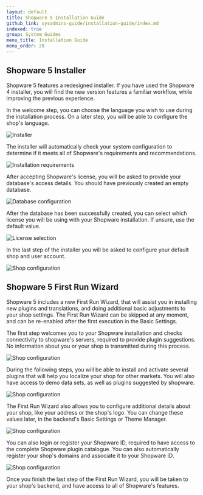 ```yaml
---
layout: default
title: Shopware 5 Installation Guide
github_link: sysadmins-guide/installation-guide/index.md
indexed: true
group: System Guides
menu_title: Installation Guide
menu_order: 20
---
```

## Shopware 5 Installer

Shopware 5 features a redesigned installer. If you have used the Shopware 4 installer, you will find the new version features a familiar workflow, while improving the previous experience.

In the welcome step, you can choose the language you wish to use during the installation process. On a later step, you will be able to configure the shop's language.

![Installer](screen-installer-step1.png)

The installer will automatically check your system configuration to determine if it meets all of Shopware's requirements and recommendations.

![Installation requirements](screen-installer-requirements.png)

After accepting Shopware's license, you will be asked to provide your database's access details. You should have previously created an empty database.

![Database configuration](screen-installer-db-config.png)

After the database has been successfully created, you can select which license you will be using with your Shopware installation. If unsure, use the default value.

![License selection](screen-installer-license.png)

In the last step of the installer you will be asked to configure your default shop and user account.

![Shop configuration](screen-installer-shop-config.png)

## Shopware 5 First Run Wizard

Shopware 5 includes a new First Run Wizard, that will assist you in installing new plugins and translations, and doing additional basic adjustments to your shop settings. The First Run Wizard can be skipped at any moment, and can be re-enabled after the first execution in the Basic Settings.

The first step welcomes you to your Shopware installation and checks connectivity to shopware's servers, required to provide plugin suggestions. No information about you or your shop is transmitted during this process.

![Shop configuration](screen-frw-welcome.png)

During the following steps, you will be able to install and activate several plugins that will help you localize your shop for other markets. You will also have access to demo data sets, as well as plugins suggested by shopware.

![Shop configuration](screen-frw-plugin.png)

The First Run Wizard also allows you to configure additional details about your shop, like your address or the shop's logo. You can change these values later, in the backend's Basic Settings or Theme Manager.

![Shop configuration](screen-frw-config.png)

You can also login or register your Shopware ID, required to have access to the complete Shopware plugin catalogue. You can also automatically register your shop's domains and associate it to your Shopware ID.

![Shop configuration](screen-frw-swid.png)

Once you finish the last step of the First Run Wizard, you will be taken to your shop's backend, and have access to all of Shopware's features.
